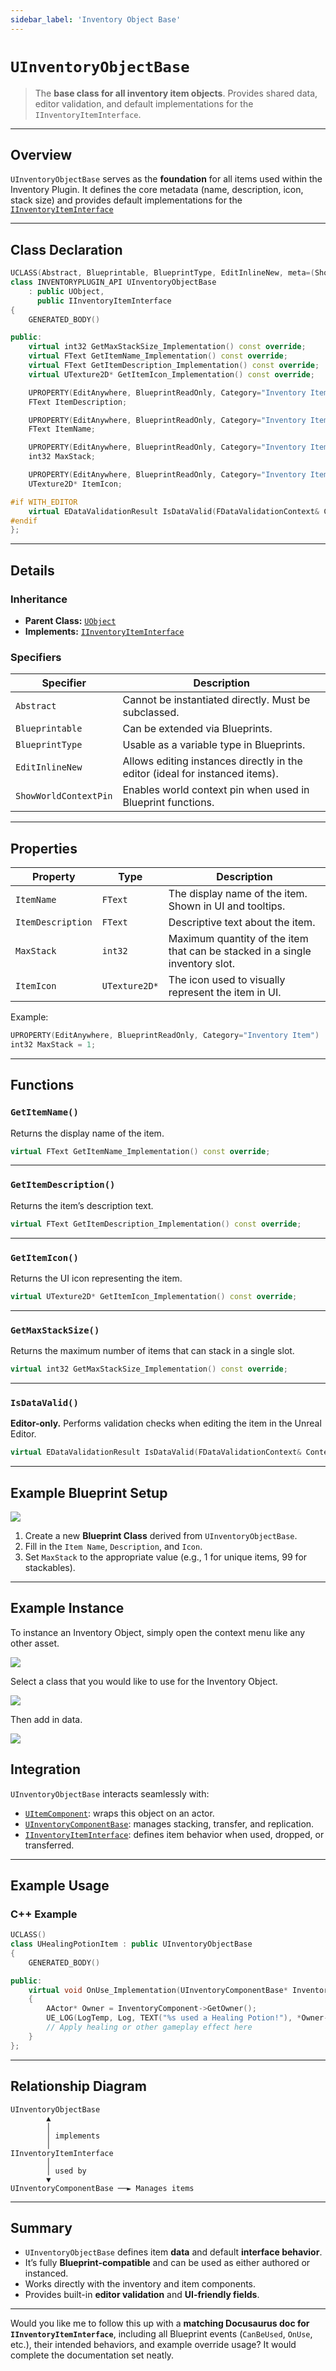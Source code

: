 ```yaml
---
sidebar_label: 'Inventory Object Base'
---
```

# `UInventoryObjectBase`

> The **base class for all inventory item objects**.
> Provides shared data, editor validation, and default implementations for the `IInventoryItemInterface`.

---

## Overview

`UInventoryObjectBase` serves as the **foundation** for all items used within the Inventory Plugin.
It defines the core metadata (name, description, icon, stack size) and provides default implementations
for the [`IInventoryItemInterface`](../Interfaces/InventoryItemInterface.md)

---

## Class Declaration

```cpp
UCLASS(Abstract, Blueprintable, BlueprintType, EditInlineNew, meta=(ShowWorldContextPin))
class INVENTORYPLUGIN_API UInventoryObjectBase 
    : public UObject, 
      public IInventoryItemInterface
{
    GENERATED_BODY()

public:
    virtual int32 GetMaxStackSize_Implementation() const override;
    virtual FText GetItemName_Implementation() const override;
    virtual FText GetItemDescription_Implementation() const override;
    virtual UTexture2D* GetItemIcon_Implementation() const override;

    UPROPERTY(EditAnywhere, BlueprintReadOnly, Category="Inventory Item")
    FText ItemDescription;

    UPROPERTY(EditAnywhere, BlueprintReadOnly, Category="Inventory Item")
    FText ItemName;

    UPROPERTY(EditAnywhere, BlueprintReadOnly, Category="Inventory Item")
    int32 MaxStack;

    UPROPERTY(EditAnywhere, BlueprintReadOnly, Category="Inventory Item")
    UTexture2D* ItemIcon;

#if WITH_EDITOR
    virtual EDataValidationResult IsDataValid(FDataValidationContext& Context) const override;
#endif
};
```

---

## Details

### Inheritance

* **Parent Class:** [`UObject`](https://docs.unrealengine.com/5.3/en-US/API/Runtime/CoreUObject/UObject/UObject/)
* **Implements:** [`IInventoryItemInterface`](../Interfaces/InventoryItemInterface.md)

### Specifiers

| Specifier             | Description                                                                  |
| --------------------- | ---------------------------------------------------------------------------- |
| `Abstract`            | Cannot be instantiated directly. Must be subclassed.                         |
| `Blueprintable`       | Can be extended via Blueprints.                                              |
| `BlueprintType`       | Usable as a variable type in Blueprints.                                     |
| `EditInlineNew`       | Allows editing instances directly in the editor (ideal for instanced items). |
| `ShowWorldContextPin` | Enables world context pin when used in Blueprint functions.                  |

---

## Properties

| Property          | Type          | Description                                                                  |
| ----------------- | ------------- | ---------------------------------------------------------------------------- |
| `ItemName`        | `FText`       | The display name of the item. Shown in UI and tooltips.                      |
| `ItemDescription` | `FText`       | Descriptive text about the item.                                             |
| `MaxStack`        | `int32`       | Maximum quantity of the item that can be stacked in a single inventory slot. |
| `ItemIcon`        | `UTexture2D*` | The icon used to visually represent the item in UI.                          |

Example:

```cpp
UPROPERTY(EditAnywhere, BlueprintReadOnly, Category="Inventory Item")
int32 MaxStack = 1;
```

---

## Functions

### `GetItemName()`

Returns the display name of the item.

```cpp
virtual FText GetItemName_Implementation() const override;
```

---

### `GetItemDescription()`

Returns the item’s description text.

```cpp
virtual FText GetItemDescription_Implementation() const override;
```

---

### `GetItemIcon()`

Returns the UI icon representing the item.

```cpp
virtual UTexture2D* GetItemIcon_Implementation() const override;
```

---

### `GetMaxStackSize()`

Returns the maximum number of items that can stack in a single slot.

```cpp
virtual int32 GetMaxStackSize_Implementation() const override;
```

---

### `IsDataValid()`

**Editor-only.** Performs validation checks when editing the item in the Unreal Editor.

```cpp
virtual EDataValidationResult IsDataValid(FDataValidationContext& Context) const override;
```

---

## Example Blueprint Setup

![](Images/InventoryObject/InventoryObjectBlueprint.png)

1. Create a new **Blueprint Class** derived from `UInventoryObjectBase`.
2. Fill in the `Item Name`, `Description`, and `Icon`.
3. Set `MaxStack` to the appropriate value (e.g., 1 for unique items, 99 for stackables).

---

## Example Instance

To instance an Inventory Object, simply open the context menu like any other asset.

![](Images/InventoryObject/InventoryObjectInstance.png)

Select a class that you would like to use for the Inventory Object.

![](Images/InventoryObject/InventoryObject_PickClass.png)

Then add in data.

![](Images/InventoryObject/InventoryObject_InstanceBP.png)


## Integration

`UInventoryObjectBase` interacts seamlessly with:

* [`UItemComponent`](../Components/ItemComponent.md): wraps this object on an actor.
* [`UInventoryComponentBase`](../Components/InventoryComponent.md): manages stacking, transfer, and replication.
* [`IInventoryItemInterface`](../Interfaces/InventoryItemInterface.md): defines item behavior when used, dropped, or transferred.

---

## Example Usage

### C++ Example

```cpp
UCLASS()
class UHealingPotionItem : public UInventoryObjectBase
{
    GENERATED_BODY()

public:
    virtual void OnUse_Implementation(UInventoryComponentBase* InventoryComponent) override
    {
        AActor* Owner = InventoryComponent->GetOwner();
        UE_LOG(LogTemp, Log, TEXT("%s used a Healing Potion!"), *Owner->GetName());
        // Apply healing or other gameplay effect here
    }
};
```

---

## Relationship Diagram

```
UInventoryObjectBase
        ▲
        │
        │ implements
        │
IInventoryItemInterface
        │
        │ used by
        ▼
UInventoryComponentBase ──► Manages items
```

---

## Summary

* `UInventoryObjectBase` defines item **data** and default **interface behavior**.
* It’s fully **Blueprint-compatible** and can be used as either authored or instanced.
* Works directly with the inventory and item components.
* Provides built-in **editor validation** and **UI-friendly fields**.

---

Would you like me to follow this up with a **matching Docusaurus doc for `IInventoryItemInterface`**, including all Blueprint events (`CanBeUsed`, `OnUse`, etc.), their intended behaviors, and example override usage? It would complete the documentation set neatly.
